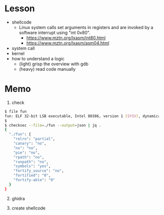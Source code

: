 # Lesson
- shellcode  
  - Linux system calls set arguments in registers and are invoked by a software interrupt using "int 0x80".  
    - https://www.mztn.org/lxasm/int80.html  
    - https://www.mztn.org/lxasm/asm04.html  
- system call  
- kernel  
- how to understand a logic  
  - (light) grisp the overview with gdb  
  - (heavy) read code manually  

# Memo
1. check  
```zsh
$ file fun
fun: ELF 32-bit LSB executable, Intel 80386, version 1 (SYSV), dynamically linked, interpreter /lib/ld-linux.so.2, for GNU/Linux 3.2.0, BuildID[sha1]=325e35378982f451f374c7140c5249bb1c52ab18, not stripped
$
$ checksec --file=./fun --output=json | jq .
{
  "./fun": {
    "relro": "partial",
    "canary": "no",
    "nx": "no",
    "pie": "no",
    "rpath": "no",
    "runpath": "no",
    "symbols": "yes",
    "fortify_source": "no",
    "fortified": "0",
    "fortify-able": "0"
  }
}
```

2. ghidra  

3. create shellcode  